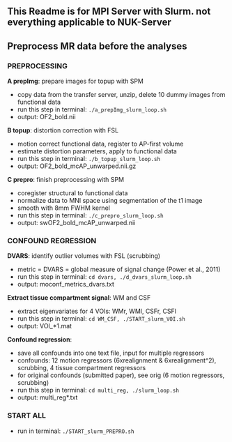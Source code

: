 ## This Readme is for MPI Server with Slurm. not everything applicable to NUK-Server

## Preprocess MR data before the analyses

### PREPROCESSING

**A prepImg**: prepare images for topup with SPM
- copy data from the transfer server, unzip, delete 10 dummy images from functional data
- run this step in terminal: `./a_prepImg_slurm_loop.sh`
- output: OF2_bold.nii

**B topup**: distortion correction with FSL
- motion correct functional data, register to AP-first volume
- estimate distortion parameters, apply to functional data
- run this step in terminal: `./b_topup_slurm_loop.sh`
- output: OF2_bold_mcAP_unwarped.nii.gz

**C prepro**: finish preprocessing with SPM
- coregister structural to functional data
- normalize data to MNI space using segmentation of the t1 image
- smooth with 8mm FWHM kernel
- run this step in terminal: `./c_prepro_slurm_loop.sh`
- output: swOF2_bold_mcAP_unwarped.nii

### CONFOUND REGRESSION

**DVARS**: identify outlier volumes with FSL (scrubbing)
- metric = DVARS = global measure of signal change (Power et al., 2011)
- run this step in terminal: `cd dvars, ./d_dvars_slurm_loop.sh`
- output: moconf_metrics_dvars.txt

**Extract tissue compartment signal**: WM and CSF
- extract eigenvariates for 4 VOIs: WMr, WMl, CSFr, CSFl
- run this step in terminal: `cd WM_CSF, ./START_slurm_VOI.sh`
- output: VOI_*1.mat

**Confound regression**:
- save all confounds into one text file, input for multiple regressors
- confounds: 12 motion regressors (6xrealignment & 6xrealignment^2), scrubbing, 4 tissue compartment regressors
- for original confounds (submitted paper), see orig (6 motion regressors, scrubbing)
- run this step in terminal: `cd multi_reg, ./slurm_loop.sh`
- output: multi_reg*.txt

### START ALL
- run in  terminal: `./START_slurm_PREPRO.sh`
